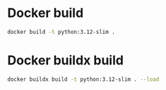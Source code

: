 # Docker build
```sh
docker build -t python:3.12-slim .
```

# Docker buildx build
```sh
docker buildx build -t python:3.12-slim . --load
```
